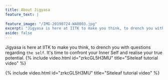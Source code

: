 ```yaml
---
title: About Jigyasa
feature_text: |
  
feature_image: "/IMG-20190724-WA0003.jpg"
excerpt: "Jigyasa is here at IITK to make you think, to drench you with questions regarding `the self`. It's time to confront your Inner Self and realise your true potential."
aside: false
---
```


Jigyasa is here at IITK to make you think, to drench you with questions regarding `the self`. It's time to confront your Inner Self and realise your true potential.
{% include video.html id="zrkcGL5H3MU" title="Siteleaf tutorial video" %}


{% include video.html id="zrkcGL5H3MU" title="Siteleaf tutorial video" %}

``` html
```
